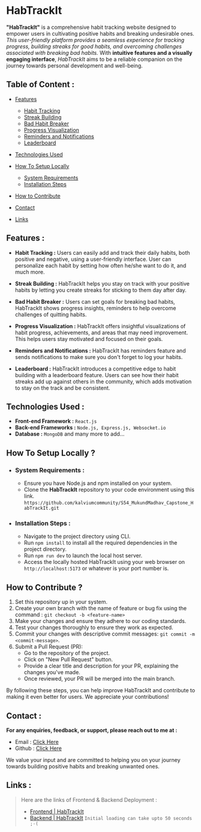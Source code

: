 # HabTrackIt

**"HabTrackIt"** is a comprehensive habit tracking website designed to empower users in cultivating positive habits and breaking undesirable ones. *This user-friendly platform provides a seamless experience for tracking progress, building streaks for good habits, and overcoming challenges associated with breaking bad habits.* With **intuitive features and a visually engaging interface**, *HabTrackIt* aims to be a reliable companion on the journey towards personal development and well-being.

## Table of Content :
- [Features](#features)

    - [Habit Tracking](#habit-tracking)
    - [Streak Building](#streak-building)
    - [Bad Habit Breaker](#bad-habit-breaker)
    - [Progress Visualization](#progress-visualization)
    - [Reminders and Notifications](#reminders-and-Notifications)
    - [Leaderboard](#leaderboard)
- [Technologies Used](#technologies-used)
- [How To Setup Locally](#how-to-setup-locally)
    - [System Requirements](#system-requirements)
    - [Installation Steps](#installation-steps)
- [How to Contribute](#how-to-contribute)
- [Contact](#contact)
- [Links](#links)

## Features :
- **Habit Tracking :** Users can easily add and track their daily habits, both positive and negative, using a user-friendly interface. User can personalize each habit by setting how often he/she want to do it, and much more.

- **Streak Building :** HabTrackIt helps you stay on track with your positive habits by letting you create streaks for sticking to them day after day.

- **Bad Habit Breaker :** Users can set goals for breaking bad habits, HabTrackIt shows progress insights, reminders to help overcome challenges of quitting habits.

- **Progress Visualization :** HabTrackIt offers insightful visualizations of habit progress, achievements, and areas that may need improvement. This helps users stay motivated and focused on their goals.

- **Reminders and Notifications :** HabTrackIt has reminders feature and sends notifications to make sure you don't forget to log your habits.

- **Leaderboard :** HabTrackIt introduces a competitive edge to habit building with a leaderboard feature. Users can see how their habit streaks add up against others in the community, which adds motivation to stay on the track and be consistent.

## Technologies Used :
- **Front-end Framework :** `React.js`
- **Back-end Frameworks :** `Node.js, Express.js, Websocket.io`
- **Database :** `MongoDB` and many more to add...

## How To Setup Locally ?
- ### System Requirements : 
    - Ensure you have Node.js and npm installed on your system.
    - Clone the **HabTrackIt** repository to your code environment using this link. `https://github.com/kalviumcommunity/S54_MukundMadhav_Capstone_HabTrackIt.git`
- ### Installation Steps :
    - Navigate to the project directory using CLI.
    - Run `npm install` to install all the required dependencies in the project directory.
    - Run `npm run dev` to launch the local host server.
    - Access the locally hosted HabTrackIt using your web browser on `http://localhost:5173` or whatever is your port number is.

## How to Contribute ?
1. Set this repository up in your system.
2. Create your own branch with the name of feature or bug fix using the command :
`git checkout -b <feature-name>`
3. Make your changes and ensure they adhere to our coding standards.
4. Test your changes thoroughly to ensure they work as expected.
5. Commit your changes with descriptive commit messages:
`git commit -m <commit-message>`.
6. Submit a Pull Request (PR):
    - Go to the repository of the project.
    - Click on "New Pull Request" button.
    - Provide a clear title and description for your PR, explaining the changes you've made.
    - Once reviewed, your PR will be merged into the main branch.

By following these steps, you can help improve HabTrackIt and contribute to making it even better for users. We appreciate your contributions!

## Contact :
**For any enquiries, feedback, or support, please reach out to me at :**

- Email : [Click Here](mailto:mukundmadhav054@gmail.com?subject=HabTrackIt)
- Github : [Click Here](https://github.com/mukundmadhav054)

We value your input and are committed to helping you on your journey towards building positive habits and breaking unwanted ones.

## Links :
> Here are the links of Frontend & Backend Deployment :
> - [Frontend | HabTrackIt](https://habtrackit.vercel.app)
> - [Backend | HabTrackIt](https://habtrackit.onrender.com) `Initial loading can take upto 50 seconds ;-(`
